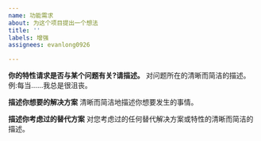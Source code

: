 ```yaml
---
name: 功能需求
about: 为这个项目提出一个想法
title: ''
labels: 增强
assignees: evanlong0926

---
```


**你的特性请求是否与某个问题有关?请描述。**
对问题所在的清晰而简洁的描述。例:每当……我总是很沮丧。

**描述你想要的解决方案**
清晰而简洁地描述你想要发生的事情。

**描述你考虑过的替代方案**
对您考虑过的任何替代解决方案或特性的清晰而简洁的描述。
